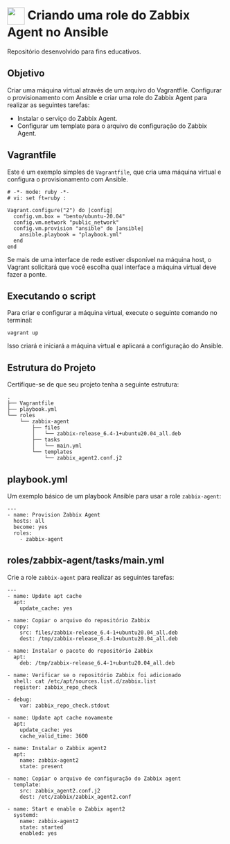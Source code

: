<h1>
    <a href="https://www.dio.me/">
     <img align="center" width="40px" src="https://www.ansible.com/images/project-logos/ansible-core.svg"></a>
    <span> Criando uma role do Zabbix Agent no Ansible</span>
</h1>

Repositório desenvolvido para fins educativos.

## Objetivo

Criar uma máquina virtual através de um arquivo do Vagrantfile. Configurar o provisionamento com Ansible e criar uma role do Zabbix Agent para realizar as seguintes tarefas:

- Instalar o serviço do Zabbix Agent.
- Configurar um template para o arquivo de configuração do Zabbix Agent.

## Vagrantfile

Este é um exemplo simples de `Vagrantfile`, que cria uma máquina virtual e configura o provisionamento com Ansible.

```
# -*- mode: ruby -*-
# vi: set ft=ruby :

Vagrant.configure("2") do |config|
  config.vm.box = "bento/ubuntu-20.04"
  config.vm.network "public_network"
  config.vm.provision "ansible" do |ansible|
    ansible.playbook = "playbook.yml"
  end
end
```

Se mais de uma interface de rede estiver disponível na máquina host, o Vagrant solicitará que você escolha qual interface a máquina virtual deve fazer a ponte.

## Executando o script

Para criar e configurar a máquina virtual, execute o seguinte comando no terminal:

```
vagrant up
```

Isso criará e iniciará a máquina virtual e aplicará a configuração do Ansible.

## Estrutura do Projeto

Certifique-se de que seu projeto tenha a seguinte estrutura:

```
.
├── Vagrantfile
├── playbook.yml
└── roles
    └── zabbix-agent
        ├── files
        │   └── zabbix-release_6.4-1+ubuntu20.04_all.deb
        ├── tasks
        │   └── main.yml
        └── templates
            └── zabbix_agent2.conf.j2
```

## playbook.yml

Um exemplo básico de um playbook Ansible para usar a role `zabbix-agent`:

```
---
- name: Provision Zabbix Agent
  hosts: all
  become: yes
  roles:
    - zabbix-agent
```

## roles/zabbix-agent/tasks/main.yml

Crie a role `zabbix-agent` para realizar as seguintes tarefas:

```
---
- name: Update apt cache
  apt:
    update_cache: yes

- name: Copiar o arquivo do repositório Zabbix
  copy:
    src: files/zabbix-release_6.4-1+ubuntu20.04_all.deb
    dest: /tmp/zabbix-release_6.4-1+ubuntu20.04_all.deb

- name: Instalar o pacote do repositório Zabbix
  apt:
    deb: /tmp/zabbix-release_6.4-1+ubuntu20.04_all.deb

- name: Verificar se o repositório Zabbix foi adicionado
  shell: cat /etc/apt/sources.list.d/zabbix.list
  register: zabbix_repo_check

- debug:
    var: zabbix_repo_check.stdout

- name: Update apt cache novamente
  apt:
    update_cache: yes
    cache_valid_time: 3600

- name: Instalar o Zabbix agent2
  apt:
    name: zabbix-agent2
    state: present

- name: Copiar o arquivo de configuração do Zabbix agent
  template:
    src: zabbix_agent2.conf.j2
    dest: /etc/zabbix/zabbix_agent2.conf

- name: Start e enable o Zabbix agent2
  systemd:
    name: zabbix-agent2
    state: started
    enabled: yes
```